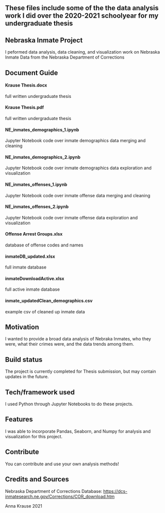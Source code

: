 ## These files include some of the the data analysis work I did over the 2020-2021 schoolyear for my undergraduate thesis
## Nebraska Inmate Project
I peformed data analysis, data cleaning, and visualization work on Nebraska Inmate Data from the Nebraska Department of Corrections

## Document Guide
#### Krause Thesis.docx 
full written undergraduate thesis 
#### Krause Thesis.pdf
full written undergraduate thesis 
#### NE_inmates_demographics_1.ipynb 
Jupyter Notebook code over inmate demographics data merging and cleaning
#### NE_inmates_demographics_2.ipynb 
Jupyter Notebook code over inmate demographics data exploration and visualization 
#### NE_inmates_offenses_1.ipynb 
Jupyter Notebook code over inmate offense data merging and cleaning
#### NE_inmates_offenses_2.ipynb 
Jupyter Notebook code over inmate offense data exploration and visualization 
#### Offense Arrest Groups.xlsx 
database of offense codes and names 
#### inmateDB_updated.xlsx 
full inmate database 
#### inmateDownloadActive.xlsx 
full active inmate database
#### inmate_updatedClean_demographics.csv 
example csv of cleaned up inmate data 

## Motivation
I wanted to provide a broad data analysis of Nebraka Inmates, who they were, what their crimes were, and the data trends among them. 

## Build status
The project is currently completed for Thesis submission, but may contain updates in the future. 

## Tech/framework used
I used Python through Jupyter Notebooks to do these projects.

## Features
I was able to incorporate Pandas, Seaborn, and Numpy for analysis and visualization for this project.

## Contribute

You can contribute and use your own analysis methods!

## Credits and Sources
Nebraska Department of Corrections Database:
https://dcs-inmatesearch.ne.gov/Corrections/COR_download.htm


Anna Krause 2021
